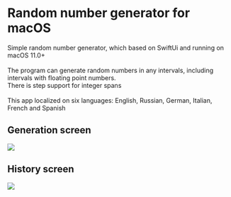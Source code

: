 # Random number generator for macOS
Simple random number generator, which based on SwiftUi and running on macOS 11.0+\
\
The program can generate random numbers in any intervals, including intervals with floating point numbers.\
There is step support for integer spans\
\
This app localized on six languages: English, Russian, German, Italian, French and Spanish
## Generation screen
<img src="https://i.imgur.com/RqRybK4.jpeg">

## History screen
<img src="https://i.imgur.com/N8g2fPM.jpeg">
